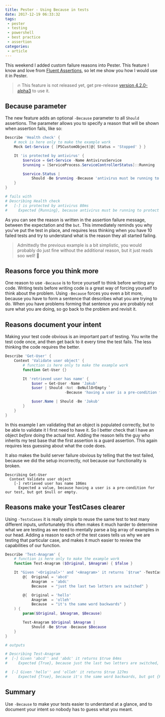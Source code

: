 ```yaml
---
title: Pester - Using Because in tests
date: 2017-12-19 06:33:32
tags: 
 - pester
 - testing
 - powershell
 - best practice
 - assertion
categories:
 - article
---
```


This weekend I added custom failure reasons into Pester. This feature I know and love from [Fluent Assertions](http://fluentassertions.com/), so let me show you how I would use it in Pester.

> 🔥 This feature is not released yet, get pre-release [version 4.2.0-alpha3](https://www.powershellgallery.com/packages/Pester/4.2.0-alpha3) to use it.

## Because parameter

The new feature adds an optional `-Because` parameter to all `Should` assertions. The parameter allows you to specify a reason that will be shown when assertion fails, like so:

```powershell
Describe 'Health check' {
    # mock is here only to make the example work
    Mock Get-Service { [PSCustomObject]@{ Status = 'Stopped' } }

    It 'is protected by antivirus' {
        $service = Get-Service -Name AntivirusService
        $running = [ServiceProcess.ServiceControllerStatus]::Running

        $service.Status |
            Should -Be $running -Because 'antivirus must be running to protect our computer'
    }
}

# fails with
# Describing Health check
#   [-] is protected by antivirus 80ms
#     Expected {Running}, because antivirus must be running to protect our computer, but got {Stopped}.
```

As you can see the reason is written in the assertion failure message, between the expectation and the `but`. This immediately reminds you why you've put the test in place, and requires less thinking when you have 10 failed tests and try to understand what is the reason they all started failing.

> Admittedly the previous example is a bit simplistic, you would probably do just fine without the additional reason, but it just reads soo well! 🙂

## Reasons force you think more

One reason to use `-Because` is to force yourself to think before writing any code. Writing tests before writing code is a great way of forcing yourself to think about the problem. Using `-Because` forces you even a bit more, because you have to form a sentence that describes what you are trying to do. When you have problems forming that sentence you are probably not sure what you are doing, so go back to the problem and revisit it.

## Reasons document your intent

Making your test code obvious is an important part of testing. You write the test code once, and then get back to it every time the test fails. The less thinking the code requires the better.

```powershell
Describe 'Get-User' {
    Context 'Validate user object' {
        # function is here only to make the example work
        function Get-User {}

        It 'retrieved user has name' {
            $user = Get-User -Name 'Jakub'
            $user | Should -Not -BeNullOrEmpty `
                           -Because 'having a user is a pre-condition for our test'

            $user.Name | Should -Be 'Jakub'
        }
    }
}
```

In this example I am validating that an object is populated correctly, but to be able to validate it I first need to have it. So I better check that I have an object _before_ doing the actual test. Adding the reason tells the guy who inherits my test base that the first assertion is a guard assertion. This again requires less guessing about what the code does.

It also makes the build server failure obvious by telling that the test failed, because we did the setup incorrectly, not because our functionality is broken.

```text
Describing Get-User
  Context Validate user object
    [-] retrieved user has name 106ms
      Expected a value, because having a user is a pre-condition for our test, but got $null or empty.
```

## Reasons make your TestCases clearer

Using `-TestsCases` it is really simple to reuse the same test to test many different inputs, unfortunately this often makes it much harder to determine what we are testing as we need to mentally parse a big array of examples in our head. Adding a reason to each of the test cases tells us why we are testing that particular case, and makes it much easier to review the capabilities of our function.

```powershell
Describe 'Test-Anagram' {
    # function is here only to make the example work
    function Test-Anagram ($Original, $Anagram) { $false }

    It "Given '<Original>'' and '<Anagram>' it returns `$true" -TestCases @(
        @{  Original = 'abcd'
            Anagram  = 'abdc' 
            Because  = "just the last two letters are switched" }

        @{  Original = 'hello'
            Anagram  = 'olleh' 
            Because  = "it's the same word backwards" }
    ) {
        param($Original, $Anagram, $Because)

        Test-Anagram $Original $Anagram | 
            Should -Be $true -Because $Because
    }
}

# outputs

# Describing Test-Anagram
#  [-] Given 'abcd'' and 'abdc' it returns $true 84ms
#     Expected {True}, because just the last two letters are switched, but got {False}.

#  [-] Given 'hello'' and 'olleh' it returns $true 127ms
#     Expected {True}, because it's the same word backwards, but got {False}.
```

## Summary

Use `-Because` to make your tests easier to understand at a glance, and to document your intent so nobody has to guess what you meant.